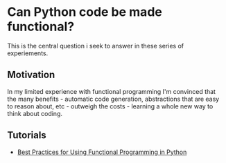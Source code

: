 # Can Python code be made functional?

This is the central question i seek to answer in these series of experiements.

## Motivation

In my limited experience with functional programming I'm convinced that the many benefits - automatic code generation, abstractions that are easy to reason about, etc - outweigh the costs - learning a whole new way to think about coding.

## Tutorials

- [Best Practices for Using Functional Programming in Python](https://kite.com/blog/python/functional-programming/)
